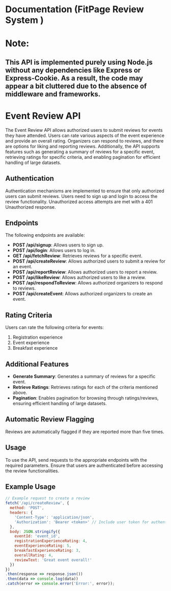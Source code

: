 # Documentation (FitPage Review System )

# Note:
## This API is implemented purely using Node.js without any dependencies like Express or Express-Cookie. As a result, the code may appear a bit cluttered due to the absence of middleware and frameworks.
# Event Review API

The Event Review API allows authorized users to submit reviews for events they have attended. Users can rate various aspects of the event experience and provide an overall rating. Organizers can respond to reviews, and there are options for liking and reporting reviews. Additionally, the API supports features such as generating a summary of reviews for a specific event, retrieving ratings for specific criteria, and enabling pagination for efficient handling of large datasets.

## Authentication

Authentication mechanisms are implemented to ensure that only authorized users can submit reviews. Users need to sign up and login to access the review functionality. Unauthorized access attempts are met with a 401 Unauthorized response.

## Endpoints

The following endpoints are available:

- **POST /api/signup**: Allows users to sign up.
- **POST /api/login**: Allows users to log in.
- **GET /api/fetchReview**: Retrieves reviews for a specific event.
- **POST /api/createReview**: Allows authorized users to submit a review for an event.
- **POST /api/reportReview**: Allows authorized users to report a review.
- **POST /api/likeReview**: Allows authorized users to like a review.
- **POST /api/respondToReview**: Allows authorized organizers to respond to reviews.
- **POST /api/createEvent**: Allows authorized organizers to create an event.

## Rating Criteria

Users can rate the following criteria for events:

1. Registration experience
2. Event experience
3. Breakfast experience

## Additional Features

- **Generate Summary**: Generates a summary of reviews for a specific event.
- **Retrieve Ratings**: Retrieves ratings for each of the criteria mentioned above.
- **Pagination**: Enables pagination for browsing through ratings/reviews, ensuring efficient handling of large datasets.

## Automatic Review Flagging

Reviews are automatically flagged if they are reported more than five times.

## Usage

To use the API, send requests to the appropriate endpoints with the required parameters. Ensure that users are authenticated before accessing the review functionalities.

## Example Usage

```javascript
// Example request to create a review
fetch('/api/createReview', {
  method: 'POST',
  headers: {
    'Content-Type': 'application/json',
    'Authorization': 'Bearer <token>' // Include user token for authentication
  },
  body: JSON.stringify({
    eventId: 'event_id',
    registrationExperienceRating: 4,
    eventExperienceRating: 5,
    breakfastExperienceRating: 3,
    overallRating: 4,
    reviewText: 'Great event overall!'
  })
})
.then(response => response.json())
.then(data => console.log(data))
.catch(error => console.error('Error:', error));




